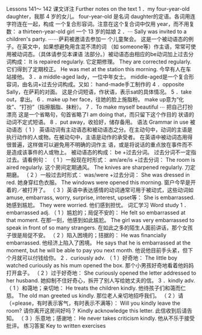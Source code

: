 Lessons 141～ 142 
课文详注 Further notes on the text 
1 ．my four-year-old daughter，我那 4 岁的女儿。 
four-year-old 是名词 daughter的定语。各词用连字符连在一起，构成 
一个复合形容词。注意在这个复合词中仅用 year，而不用复数： 
a thirteen-year-old girl 一个 13 岁的姑娘 
2 ．⋯ Sally was invited to a children's party. ⋯⋯萨莉被邀请去参加一 
个儿童聚会。 
这是一个被动语态的例子。在英文中，如果想避免用含混不清的词 
（如 someone等）作主语，常常可使用被动词态。（具体请参见本课语 
法部分。）被动语态由相应的be动词加上过去分词构成： 
It is repaired regularly. 
它定期修理。 
They are corrected regularly. 
它们得到了定期校正。 
He was met at the station this morning. 
今早有人在车站接他。 
3 ．a middle-aged lady，一位中年女士。 
middle-aged是一个复合形容词，由名词+过去分词构成。又如： 
hand-made手工制作的 
4 ．opposite Sally，在萨莉的对面。 
这是介词短语，作状语，表示sat的具体情况。 
5 ．take out，拿出。 
6 ．make up her face，往她的脸上施脂粉。 
make up意为“化妆”、“打扮”（指擦胭脂、抹粉）。 
7 ．To make myself beautiful ⋯ 把自己打扮漂亮
这是一个省略句，句首省略了I am doing that，而只留下这个作目的 
状语的动词不定式短语。 
8 ．put away，收拾好，储存备用。 
语法 Grammar in use 
被动语态（ 1 ） 
英语动词有主动语态和被动语态之分。在主动句中，动词的主语是 
执行动作的人或物。在被动句中，主语是动作的承受者。 
在英语中被动词态用得很普遍，这样做可以避免用不明确的词作主 
语，或是将说话的重点放在事件而不是造成该事件的人或物上。 
被动语态的构成： be +过去分词。 
过去分词不一定指过去。请看例句： 
（ 1 ）一般现在时形式： am/are/is +过去分词： 
The room is aired regularly. 
这个房间定期通风。 
The knives are sharpened regularly. 
刀定期磨。 
（ 2 ）一般过去时形式： was/were +过去分词： 
She was dressed in red. 
她身穿红色衣服。 
The windows were opened this morning. 
窗户今早是开着的／被打开了。 
（ 3 ）英语中表达感情的动词通常可用于被动式，这些动词如 
amuse, embarrass, worry, surprise, interest, upset等： 
She is embarrassed. 
她感到尴尬。 
They were worried. 
他们感到担忧。 
词汇学习 Word study 
1 ．embarrassed adj. 
（ 1 ）尴尬的；局促不安的： 
He felt so embarrassed at that moment. 
在那一刻，他感到如此尴尬。 
The girl was very embarrassed to speak in front of so many strangers. 
在如此之多的陌生人面前讲话，那个女孩子很是局促不安。 
（ 2 ）陷入困境的；拮据的： 
He was financially embarrassed. 
他经济上陷入了困境。 
He says that he is embarrassed at the moment, but he will be able to pay 
you next month. 
他说他目前手头紧，但下个月就可以付钱给你。 
2 ．curiously adv. 
（ 1 ）好奇地： 
The little boy watched curiously as his mum opened the box. 
那个小男孩好奇地看着他妈妈打开盒子。 
（ 2 ）过于好奇地： 
She curiously opened the letter addressed to her husband. 
她抑制不住好奇心，拆开了别人写给她丈夫的信。 
3 ．kindly adv. 
（ 1 ）和蔼地；亲切地： 
He treats the children kindly. 
他待孩子们和蔼而仁慈。 
The old man greeted us kindly. 
那位老人亲切地招呼我们。 
（ 2 ）请（=please，有时表示客气，有时表示不满等）： 
Will you kindly leave the room? 
请你离开这房间好吗？ 
Kindly acknowledge this letter. 
此信收到后请告知。 
（ 3 ）乐意地；感谢地： 
He never takes criticism kindly. 
他从不乐于接受批评。 
练习答案 Key to written exercises 